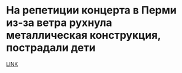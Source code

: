 # На репетиции концерта в Перми из-за ветра рухнула металлическая конструкция, пострадали дети



[LINK](https://varlamov.ru/2388644.html)